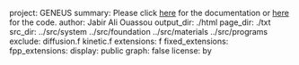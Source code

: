 project:             GENEUS
summary:             Please click [here](page/index.html) for the documentation or [here](https://github.com/jabirali/GENEUS/) for the code.
author:              Jabir Ali Ouassou
output_dir:          ./html
page_dir:            ./txt
src_dir:             ../src/system
                     ../src/foundation
                     ../src/materials
                     ../src/programs
exclude:             diffusion.f
                     kinetic.f
extensions:          f
fixed_extensions:    
fpp_extensions:
display:             public
graph:               false
license:             by


